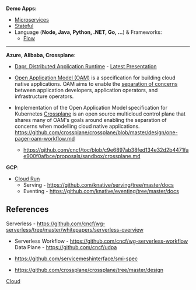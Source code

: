**Demo Apps:**
  * [Microservices](microservices-demo.md)
  * [Stateful](Stateful.md)
  * Language (**Node, Java, Python, .NET, Go, ...**) & Frameworks:
    * [Flow](https://docs.temporal.io/docs/overview)
    
---

**Azure, Alibaba, Crossplane**: 
  * [Dapr, Distributed Application Runtime](https://dapr.io/) - [Latest Presentation](https://github.com/dapr/docs/blob/master/presentations/Dapr%20Presentation%20Deck.pptx)

  * [Open Application Model (OAM)](https://github.com/oam-dev/spec) is a specification for building cloud native applications. OAM aims to enable the [separation of concerns](https://github.com/oam-dev/spec/blob/d16d5add/introduction.md) between application developers, application operators, and infrastructure operators.
  
  * Implementation of the Open Application Model specification for Kubernetes 
 [Crossplane](https://crossplane.io/) is an open source multicloud control plane that shares many of OAM's goals around enabling the separation of concerns when modelling cloud native applications. https://github.com/crossplane/crossplane/blob/master/design/one-pager-oam-workflow.md
    * https://github.com/cncf/toc/blob/c9e6897ab38fed134e32d2b4471fae900f0afbce/proposals/sandbox/crossplane.md
    
**GCP**: 
* [Cloud Run](https://cloud.run)
  * Serving - https://github.com/knative/serving/tree/master/docs
  * Eventing - https://github.com/knative/eventing/tree/master/docs
   
## References

Serverless - https://github.com/cncf/wg-serverless/tree/master/whitepapers/serverless-overview
* Serverless Workflow - https://github.com/cncf/wg-serverless-workflow
Data Plane - https://github.com/cncf/udpa

* https://github.com/servicemeshinterface/smi-spec

* https://github.com/crossplane/crossplane/tree/master/design
  
[Cloud](Cloud.md)  
  
